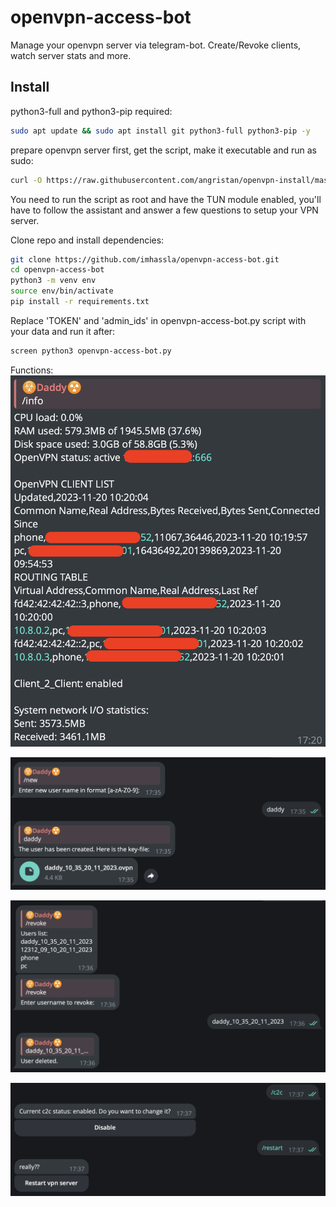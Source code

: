 # openvpn-access-bot
Manage your openvpn server via telegram-bot. Create/Revoke clients, watch server stats and more.

## Install
python3-full and python3-pip required:
```bash
sudo apt update && sudo apt install git python3-full python3-pip -y
```

prepare openvpn server first, get the script, make it executable and run as sudo:
```bash
curl -O https://raw.githubusercontent.com/angristan/openvpn-install/master/openvpn-install.sh && chmod +x openvpn-install.sh && sudo bash openvpn-install.sh
```

You need to run the script as root and have the TUN module enabled, you'll have to follow the assistant and answer a few questions to setup your VPN server.

Clone repo and install dependencies:
```bash
git clone https://github.com/imhassla/openvpn-access-bot.git
cd openvpn-access-bot
python3 -m venv env
source env/bin/activate
pip install -r requirements.txt
```

Replace 'TOKEN' and 'admin_ids' in openvpn-access-bot.py script with your data and run it after:
```bash
screen python3 openvpn-access-bot.py
```
  
Functions:
![alt text](https://github.com/imhassla/openvpn-access-bot/blob/main/img/demo1.png)

![alt text](https://github.com/imhassla/openvpn-access-bot/blob/main/img/demo2.png)

![alt text](https://github.com/imhassla/openvpn-access-bot/blob/main/img/demo3.png)

![alt text](https://github.com/imhassla/openvpn-access-bot/blob/main/img/demo4.png)
